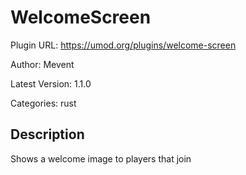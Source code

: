 # WelcomeScreen

Plugin URL: https://umod.org/plugins/welcome-screen

Author: Mevent

Latest Version: 1.1.0

Categories: rust

## Description

Shows a welcome image to players that join
